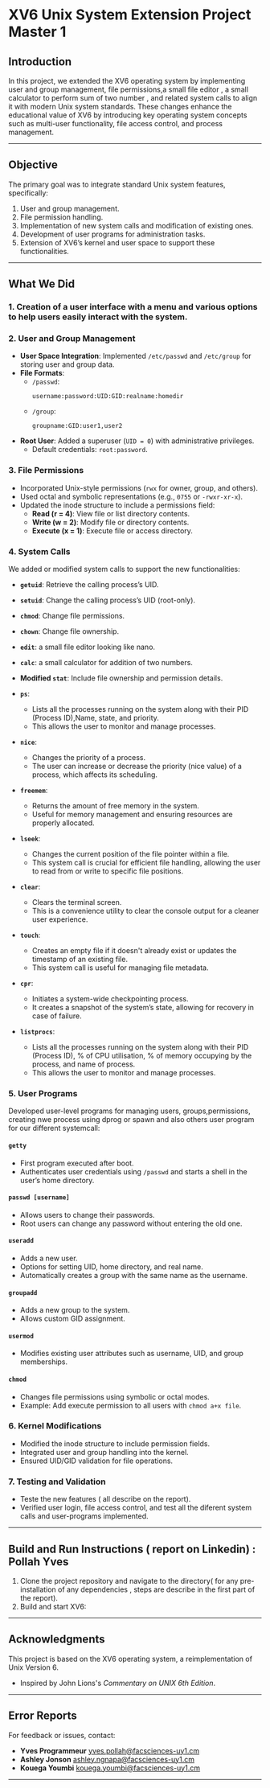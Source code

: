 # **XV6 Unix System Extension Project Master 1**

## **Introduction**
In this project, we extended the XV6 operating system by implementing user and group management, file permissions,a small file editor , a small calculator to perform sum of two number , and related system calls to align it with modern Unix system standards. These changes enhance the educational value of XV6 by introducing key operating system concepts such as multi-user functionality, file access control, and process management.

---

## **Objective**
The primary goal was to integrate standard Unix system features, specifically:
1. User and group management.
2. File permission handling.
3. Implementation of new system calls and modification of existing ones.
4. Development of user programs for administration tasks.
5. Extension of XV6’s kernel and user space to support these functionalities.

---

## **What We Did**

### **1. Creation of a user interface with a menu and various options to help users easily interact with the system.**

### **2. User and Group Management**
- **User Space Integration**: Implemented `/etc/passwd` and `/etc/group` for storing user and group data.  
- **File Formats**:  
  - `/passwd`:  
    ```
    username:password:UID:GID:realname:homedir
    ```
  - `/group`:  
    ```
    groupname:GID:user1,user2
    ```
- **Root User**: Added a superuser (`UID = 0`) with administrative privileges.  
  - Default credentials: `root:password`.

### **3. File Permissions**
- Incorporated Unix-style permissions (`rwx` for owner, group, and others).
- Used octal and symbolic representations (e.g., `0755` or `-rwxr-xr-x`).
- Updated the inode structure to include a permissions field:
  - **Read (r = 4)**: View file or list directory contents.  
  - **Write (w = 2)**: Modify file or directory contents.  
  - **Execute (x = 1)**: Execute file or access directory.

### **4. System Calls**
We added or modified system calls to support the new functionalities:

- **`getuid`**: Retrieve the calling process’s UID.  
- **`setuid`**: Change the calling process’s UID (root-only).  
- **`chmod`**: Change file permissions.  
- **`chown`**: Change file ownership.
- **`edit`**: a small file editor looking like nano.
- **`calc`**: a small calculator for addition of two numbers.
- **Modified `stat`**: Include file ownership and permission details.
- **`ps`**: 
  - Lists all the processes running on the system along with their PID (Process ID),Name, state, and priority.
  - This allows the user to monitor and manage processes.
  
- **`nice`**: 
  - Changes the priority of a process.
  - The user can increase or decrease the priority (nice value) of a process, which affects its scheduling.

- **`freemem`**: 
  - Returns the amount of free memory in the system.
  - Useful for memory management and ensuring resources are properly allocated.

- **`lseek`**: 
  - Changes the current position of the file pointer within a file.
  - This system call is crucial for efficient file handling, allowing the user to read from or write to specific file positions.

- **`clear`**: 
  - Clears the terminal screen.
  - This is a convenience utility to clear the console output for a cleaner user experience.

- **`touch`**: 
  - Creates an empty file if it doesn't already exist or updates the timestamp of an existing file.
  - This system call is useful for managing file metadata.

- **`cpr`**: 
  - Initiates a system-wide checkpointing process.
  - It creates a snapshot of the system’s state, allowing for recovery in case of failure.
- **`listprocs`**: 
  - Lists all the processes running on the system along with their PID (Process ID), % of CPU utilisation, % of memory occupying by the process, and name of process.
  - This allows the user to monitor and manage processes.

### **5. User Programs**
Developed user-level programs for managing users, groups,permissions, creating nwe process using dprog or spawn and also others user program for our different systemcall:

#### **`getty`**
- First program executed after boot.  
- Authenticates user credentials using `/passwd` and starts a shell in the user’s home directory.

#### **`passwd [username]`**
- Allows users to change their passwords.  
- Root users can change any password without entering the old one.

#### **`useradd`**
- Adds a new user.  
- Options for setting UID, home directory, and real name.  
- Automatically creates a group with the same name as the username.

#### **`groupadd`**
- Adds a new group to the system.  
- Allows custom GID assignment.

#### **`usermod`**
- Modifies existing user attributes such as username, UID, and group memberships.  

#### **`chmod`**
- Changes file permissions using symbolic or octal modes.  
- Example: Add execute permission to all users with `chmod a+x file`.

### **6. Kernel Modifications**
- Modified the inode structure to include permission fields.  
- Integrated user and group handling into the kernel.  
- Ensured UID/GID validation for file operations.


### **7. Testing and Validation**
- Teste the new features ( all describe on the report).  
- Verified user login, file access control, and test all the diferent system calls and user-programs implemented.

---

## **Build and Run Instructions** ( report on Linkedin) : Pollah Yves 
1. Clone the project repository and navigate to the directory( for any pre-installation of any dependencies , steps are describe in the first part of the report).  
2. Build and start XV6:

---

## **Acknowledgments**
This project is based on the XV6 operating system, a reimplementation of Unix Version 6.  
- Inspired by John Lions's *Commentary on UNIX 6th Edition*.  
 

---

## **Error Reports**
For feedback or issues, contact:  
- **Yves Programmeur** yves.pollah@facsciences-uy1.cm
- **Ashley Jonson** ashley.ngnapa@facsciences-uy1.cm
- **Kouega Youmbi** kouega.youmbi@facsciences-uy1.cm


---
